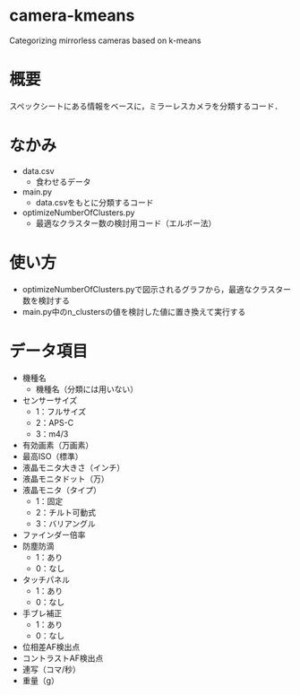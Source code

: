 # camera-kmeans
Categorizing mirrorless cameras based on k-means

# 概要
スペックシートにある情報をベースに，ミラーレスカメラを分類するコード．

# なかみ
- data.csv
    - 食わせるデータ
- main.py
    - data.csvをもとに分類するコード
- optimizeNumberOfClusters.py
    - 最適なクラスター数の検討用コード（エルボー法）

# 使い方
- optimizeNumberOfClusters.pyで図示されるグラフから，最適なクラスター数を検討する
- main.py中のn_clustersの値を検討した値に置き換えて実行する

# データ項目
- 機種名
    - 機種名（分類には用いない）
- センサーサイズ
    - 1：フルサイズ
    - 2：APS-C
    - 3：m4/3
- 有効画素（万画素）
- 最高ISO（標準）
- 液晶モニタ大きさ（インチ）
- 液晶モニタドット（万）
- 液晶モニタ（タイプ）
    - 1：固定
    - 2：チルト可動式
    - 3：バリアングル
- ファインダー倍率
- 防塵防滴
    - 1：あり
    - 0：なし
- タッチパネル
    - 1：あり
    - 0：なし
- 手ブレ補正
    - 1：あり
    - 0：なし
- 位相差AF検出点
- コントラストAF検出点
- 連写（コマ/秒）
- 重量（g）
